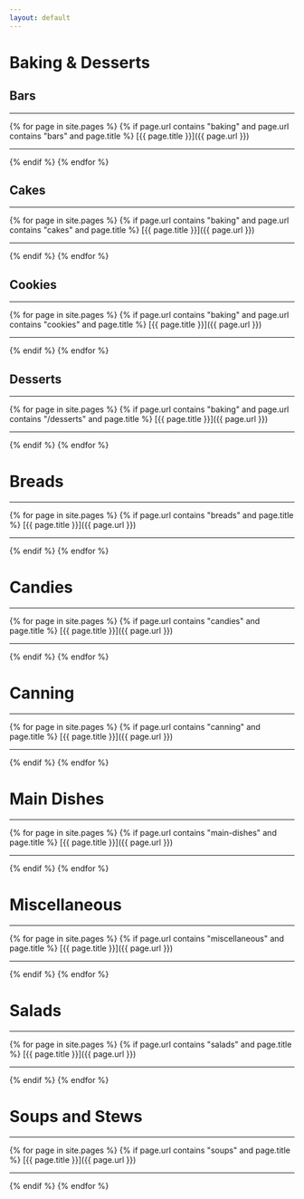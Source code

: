 ```yaml
---
layout: default
---
```


# Baking & Desserts

## Bars
<hr />

{% for page in site.pages %}
{% if page.url contains "baking" and page.url contains "bars" and page.title %}
[{{ page.title }}]({{ page.url }})
<hr />
{% endif %}
{% endfor %}


## Cakes
<hr />

{% for page in site.pages %}
{% if page.url contains "baking" and page.url contains "cakes" and page.title %}
[{{ page.title }}]({{ page.url }})
<hr />
{% endif %}
{% endfor %}

## Cookies
<hr />

{% for page in site.pages %}
{% if page.url contains "baking" and page.url contains "cookies" and page.title %}
[{{ page.title }}]({{ page.url }})
<hr />
{% endif %}
{% endfor %}


## Desserts
<hr />

{% for page in site.pages %}
{% if page.url contains "baking" and page.url contains "/desserts" and page.title %}
[{{ page.title }}]({{ page.url }})
<hr />
{% endif %}
{% endfor %}

# Breads
<hr />

{% for page in site.pages %}
{% if page.url contains "breads" and page.title %}
[{{ page.title }}]({{ page.url }})
<hr />
{% endif %}
{% endfor %}


# Candies
<hr />

{% for page in site.pages %}
{% if page.url contains "candies" and page.title %}
[{{ page.title }}]({{ page.url }})
<hr />
{% endif %}
{% endfor %}


# Canning
<hr />

{% for page in site.pages %}
{% if page.url contains "canning" and page.title %}
[{{ page.title }}]({{ page.url }})
<hr />
{% endif %}
{% endfor %}



# Main Dishes
<hr />

{% for page in site.pages %}
{% if page.url contains "main-dishes" and page.title %}
[{{ page.title }}]({{ page.url }})
<hr />
{% endif %}
{% endfor %}

# Miscellaneous
<hr />

{% for page in site.pages %}
{% if page.url contains "miscellaneous" and page.title %}
[{{ page.title }}]({{ page.url }})
<hr />
{% endif %}
{% endfor %}



# Salads
<hr />

{% for page in site.pages %}
{% if page.url contains "salads" and page.title %}
[{{ page.title }}]({{ page.url }})
<hr />
{% endif %}
{% endfor %}



# Soups and Stews
<hr />

{% for page in site.pages %}
{% if page.url contains "soups" and page.title %}
[{{ page.title }}]({{ page.url }})
<hr />
{% endif %}
{% endfor %}
